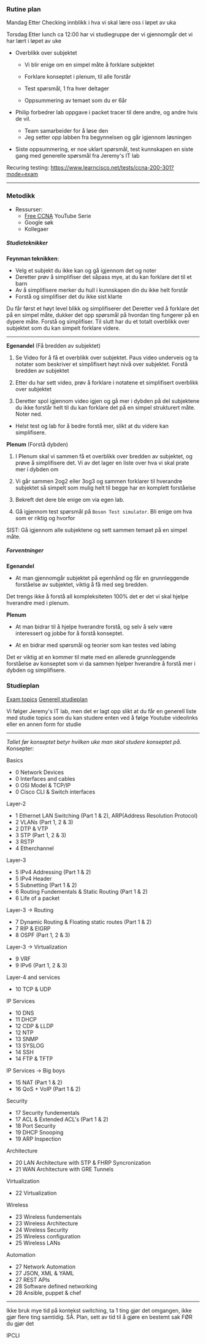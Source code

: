 ### Rutine plan

Mandag 
Etter Checking innblikk i hva vi skal lære oss i løpet av uka

Torsdag
Etter lunch ca 12:00 har vi studiegruppe der vi gjennomgår det vi har lært i løpet av uke

- Overblikk over subjektet
	- Vi blir enige om en simpel måte å forklare subjektet

	- Forklare konseptet i plenum, til alle forstår
	- Test spørsmål, 1 fra hver deltager
	- Oppsummering av temaet som du er 6år

- Philip forbedrer lab oppgave i packet tracer til dere andre, og andre hvis de vil.
	- Team samarbeider for å løse den
	- Jeg setter opp labben fra begynnelsen og går igjennom løsningen

- Siste oppsummering, er noe uklart spørsmål, test kunnskapen en siste gang med generelle spørsmål fra Jeremy's IT lab


Recuring testing: https://www.learncisco.net/tests/ccna-200-301?mode=exam

___

### Metodikk

- Ressurser:
	- [Free CCNA](https://www.youtube.com/watch?v=H8W9oMNSuwo&list=PLxbwE86jKRgMpuZuLBivzlM8s2Dk5lXBQ) YouTube Serie
	- Google søk
	- Kollegaer

##### Studieteknikker 

**Feynman teknikken**:
- Velg et subjekt du ikke kan og gå igjennom det og noter
- Deretter prøv å simplifiser det såpass mye, at du kan forklare det til et barn
- Av å simplifisere merker du hull i kunnskapen din du ikke helt forstår
- Forstå og simplifiser det du ikke sist klarte

Du får først et høyt level blikk og simplifiserer det
Deretter ved å forklare det på en simpel måte, dukker det opp spørsmål på hvordan ting fungerer på en dypere måte. Forstå og simplifiser.
Til slutt har du et totalt overblikk over subjektet som du kan simpelt forklare videre.

___

**Egenandel** (Få bredden av subjektet)

1. Se Video for å få et overblikk over subjektet. Paus video underveis og ta notater som beskriver et simplifisert høyt nivå over subjektet. Forstå bredden av subjektet

2. Etter du har sett video, prøv å forklare i notatene et simplifisert overblikk over subjektet

3. Deretter spol igjennom video igjen og gå mer i dybden på del subjektene du ikke forstår helt til du kan forklare det på en simpel strukturert måte. Noter ned.

- Helst test og lab for å bedre forstå mer, slikt at du videre kan simplifisere.

**Plenum** (Forstå dybden)

1. I Plenum skal vi sammen få et overblikk over bredden av subjektet, og prøve å simplifisere det. Vi av det lager en liste over hva vi skal prate mer i dybden om

2. Vi går sammen 2og2 eller 3og3 og sammen forklarer til hverandre subjektet så simpelt som mulig helt til begge har en komplett forståelse

3. Bekreft det dere ble enige om via egen lab.

4. Gå igjennom test spørsmål på `Boson Test simulator`. Bli enige om hva som er riktig og hvorfor


SIST: Gå igjennom alle subjektene og sett sammen temaet på en simpel måte.


#####  Forventninger

**Egenandel**

- At man gjennomgår subjektet på egenhånd og får en grunnleggende forståelse av subjektet, viktig å få med seg bredden. 

Det trengs ikke å forstå all kompleksiteten 100% det er det vi skal hjelpe hverandre med i plenum.

**Plenum**

- At man bidrar til å hjelpe hverandre forstå, og selv å selv være interessert og jobbe for å forstå konseptet.

- At en bidrar med spørsmål og teorier som kan testes ved labing

Det er viktig at en kommer til møte med en allerede grunnleggende forståelse av konseptet som vi da sammen hjelper hverandre å forstå mer i dybden og simplifisere.


### Studieplan

[Exam topics](https://learningnetwork.cisco.com/s/ccna-exam-topics) 
[Generell studieplan](https://www.youtube.com/watch?v=ieTH5lVhNaY&list=PLxbwE86jKRgMpuZuLBivzlM8s2Dk5lXBQ&index=4)

Vi følger Jeremy's IT lab, men det er lagt opp slikt at du får en generell liste med studie topics som du kan studere enten ved å følge Youtube videolinks eller en annen form for studie



___

*Tallet før konseptet betyr hvilken uke man skal studere konseptet på.*
Konsepter:

Basics
- 0 Network Devices 
- 0 Interfaces and cables
- 0 OSI Model & TCP/IP
- 0 Cisco CLI & Switch interfaces

Layer-2
- 1 Ethernet LAN Switching (Part 1 & 2), ARP(Address Resolution Protocol)
- 2 VLANs (Part 1, 2 & 3)
- 2 DTP & VTP
- 3 STP (Part 1, 2 & 3)
- 3 RSTP
- 4 Etherchannel

Layer-3
- 5 IPv4 Addressing (Part 1 & 2)
- 5 IPv4 Header
- 5 Subnetting (Part 1 & 2)
- 6 Routing Fundementals & Static Routing (Part 1 & 2)
- 6 Life of a packet

Layer-3 -> Routing
- 7 Dynamic Routing & Floating static routes (Part 1 & 2)
- 7 RIP & EIGRP
- 8 OSPF (Part 1, 2 & 3)

Layer-3 -> Virtualization
- 9 VRF
- 9 IPv6 (Part 1, 2 & 3)

Layer-4 and services
- 10 TCP & UDP


IP Services
- 10 DNS
- 11 DHCP
- 12 CDP & LLDP
- 12 NTP
- 13 SNMP
- 13 SYSLOG
- 14 SSH
- 14 FTP & TFTP

IP Services -> Big boys
- 15 NAT (Part 1 & 2)
- 16 QoS + VoIP (Part 1 & 2)

Security
- 17 Security fundementals
- 17 ACL & Extended ACL's (Part 1 & 2)
- 18 Port Security
- 19 DHCP Snooping
- 19 ARP Inspection

Architecture
- 20 LAN Architecture with STP & FHRP Syncronization
- 21 WAN Architecture with GRE Tunnels

Virtualization
- 22 Virtualization


Wireless 
- 23 Wireless fundementals
- 23 Wireless Architecture
- 24 Wireless Security
- 25 Wireless configuration
- 25 Wireless LANs

Automation
- 27 Network Automation
- 27 JSON, XML & YAML 
- 27 REST APIs
- 28 Software defined networking
- 28 Ansible, puppet & chef


___

Ikke bruk mye tid på kontekst switching, ta 1 ting gjør det omgangen, ikke gjør flere ting samtidig.
SÅ.
Plan, sett av tid til å gjøre en bestemt sak FØR du gjør det

IPCLI 